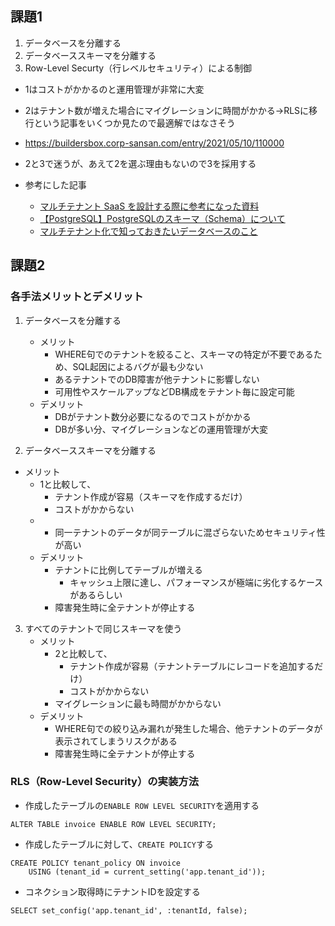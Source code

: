 ## 課題1
1. データベースを分離する
2. データベーススキーマを分離する
3. Row-Level Securty（行レベルセキュリティ）による制御

- 1はコストがかかるのと運用管理が非常に大変
- 2はテナント数が増えた場合にマイグレーションに時間がかかる→RLSに移行という記事をいくつか見たので最適解ではなさそう
 - https://buildersbox.corp-sansan.com/entry/2021/05/10/110000
- 2と3で迷うが、あえて2を選ぶ理由もないので3を採用する

- 参考にした記事
  - [マルチテナント SaaS を設計する際に参考になった資料](https://qiita.com/nassy20/items/99ff3d7ac0fb00989aef)
  - [【PostgreSQL】PostgreSQLのスキーマ（Schema）について](https://tech.pscsrv.co.jp/2021/08/02/%E3%80%90postgresql%E3%80%91postgresql%E3%81%AE%E3%82%B9%E3%82%AD%E3%83%BC%E3%83%9E%EF%BC%88schema%EF%BC%89%E3%81%AB%E3%81%A4%E3%81%84%E3%81%A6/)
  - [マルチテナント化で知っておきたいデータベースのこと](https://www.slideshare.net/AmazonWebServicesJapan/20220107-multi-tenant-database)


## 課題2
### 各手法メリットとデメリット
1. データベースを分離する
   - メリット
     - WHERE句でのテナントを絞ること、スキーマの特定が不要であるため、SQL起因によるバグが最も少ない
     - あるテナントでのDB障害が他テナントに影響しない
     - 可用性やスケールアップなどDB構成をテナント毎に設定可能
   - デメリット
     - DBがテナント数分必要になるのでコストがかかる
     - DBが多い分、マイグレーションなどの運用管理が大変

2. データベーススキーマを分離する
- メリット
  - 1と比較して、
    - テナント作成が容易（スキーマを作成するだけ）
    - コストがかからない
  - - 同一テナントのデータが同テーブルに混ざらないためセキュリティ性が高い
  - デメリット
    - テナントに比例してテーブルが増える
      - キャッシュ上限に達し、パフォーマンスが極端に劣化するケースがあるらしい
    - 障害発生時に全テナントが停止する
   
3. すべてのテナントで同じスキーマを使う
    - メリット
      - 2と比較して、
        - テナント作成が容易（テナントテーブルにレコードを追加するだけ）
        - コストがかからない 
      - マイグレーションに最も時間がかからない
    - デメリット
      - WHERE句での絞り込み漏れが発生した場合、他テナントのデータが表示されてしまうリスクがある
      - 障害発生時に全テナントが停止する

### RLS（Row-Level Security）の実装方法
- 作成したテーブルの`ENABLE ROW LEVEL SECURITY`を適用する
```
ALTER TABLE invoice ENABLE ROW LEVEL SECURITY;
```

- 作成したテーブルに対して、`CREATE POLICY`する
```
CREATE POLICY tenant_policy ON invoice
    USING (tenant_id = current_setting('app.tenant_id'));
```

- コネクション取得時にテナントIDを設定する
```
SELECT set_config('app.tenant_id', :tenantId, false);
```